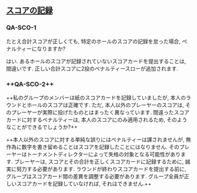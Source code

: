 ## [スコアの記録](808)

### QA-SCO-1
たとえ合計スコアが正しくても,
特定のホールのスコアの記録を怠った場合,
ペナルティーになりますか?

はい.
あるホールのスコアが記録されていないスコアカードを提出することは,
間違いです.
正しい合計スコアに2投のペナルティースローが追加されます.

### ++QA-SCO-2++
++私のグループのメンバーは紙のスコアカードを記録していましたが,
本人のラウンドとホールのスコアは正確です.
ただ,
本人以外のプレーヤーのスコアは,
そのプレーヤーが実際に投げたものとはまったく異なっています.
間違ったスコアカードに対するペナルティーは,
本人のスコアにのみ適用されるため,
そのようなことができるでしょうか?++

++本人以外のスコアに対する単純な誤りにはペナルティーは課されませんが,
無作為に数字を書き留めることはスコアを記録したことにはなりません.
そのプレーヤーはトーナメントディレクターによって失格の対象となる可能性があります.
プレーヤーは,
スコアとその合計を正しくスコアカードに記録するために,
誠実に努力する必要があります.
ラウンドが終わりスコアカードを提出する前に,
グループはスコアカード間の差異を調整する必要があります.
グループ全員が正しいスコアカードを記録していなければ,
それはできません.++
